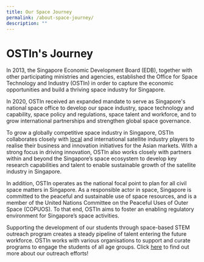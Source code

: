 ```yaml
---
title: Our Space Journey
permalink: /about-space-journey/
description: ""
---
```

# OSTIn's Journey

In 2013, the Singapore Economic Development Board (EDB), together with other participating ministries and agencies, established the Office for Space Technology and Industry (OSTIn) in order to capture the economic opportunities and build a thriving space industry for Singapore. 

In 2020, OSTIn received an expanded mandate to serve as Singapore's national space office to develop our space industry, space technology and capability, space policy and regulations, space talent and workforce, and to grow international partnerships and strengthen global space governance. 
 
To grow a globally competitive space industry in Singapore, OSTIn collaborates closely with [local](/singapore-space-ecosystems/highlights) and international satellite industry players to realise their business and innovation initiatives for the Asian markets. With a strong focus in driving innovation, OSTIn also works closely with partners within and beyond the Singapore’s space ecosystem to develop key research capabilities and talent to enable sustainable growth of the satellite industry in Singapore. 

In addition, OSTIn operates as the national focal point to plan for all civil space matters in Singapore. As a responsible actor in space, Singapore is committed to the peaceful and sustainable use of space resources, and is a member of the United Nations Committee on the Peaceful Uses of Outer Space (COPUOS). To that end, OSTIn aims to foster an enabling regulatory environment for Singapore’s space activities.

Supporting the development of our students through space-based STEM outreach program creates a steady pipeline of talent entering the future workforce. OSTIn works with various organisations to support and curate programs to engage the students of all age groups. Click [here](/resources/stem-outreach) to find out more about our outreach efforts!